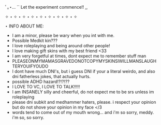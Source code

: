 ﾟ｡⋆… `` Let the experiment commence!! ,,

✧ ⋆ ✧ ⋆ ✧ ⋆ ✧ ⋆ ✧ ⋆ ✧ ⋆ ✧ ⋆ ✧ ⋆ ✧ 

⋆ INFO ABOUT ME:

- I am a minor, please be wary when you int with me.
- Possible Medkit kin???
- I love roleplaying and being around other people!
- I love making gift skins with my best friend <33
- I am very forgetful at times, dont expect me to remember stuff man
- PLEASEONMYMAMASGRAVEDONOTCOPYMYSKINSIWILLMANSLAUGHTERYOUIFYOUDO
- I dont have much DNI's, but i guess DNI if your a literal weirdo, and also dni fatherless jokes, that actually hurts.
- possible ADHD hazard!?!?!??
- I LOVE TO VC, I LOVE TO TALK!!!!!
- I am INSANELY silly and cheerful, do not expect me to be srs unless im roleplaying
- please dni subkit and medhammer haters, please. i respect your opinion but do not shove your opinion in my face </3
- words tend to come out of my mouth wrong... and i'm so sorry, meddy. i'm so, so sorry.
